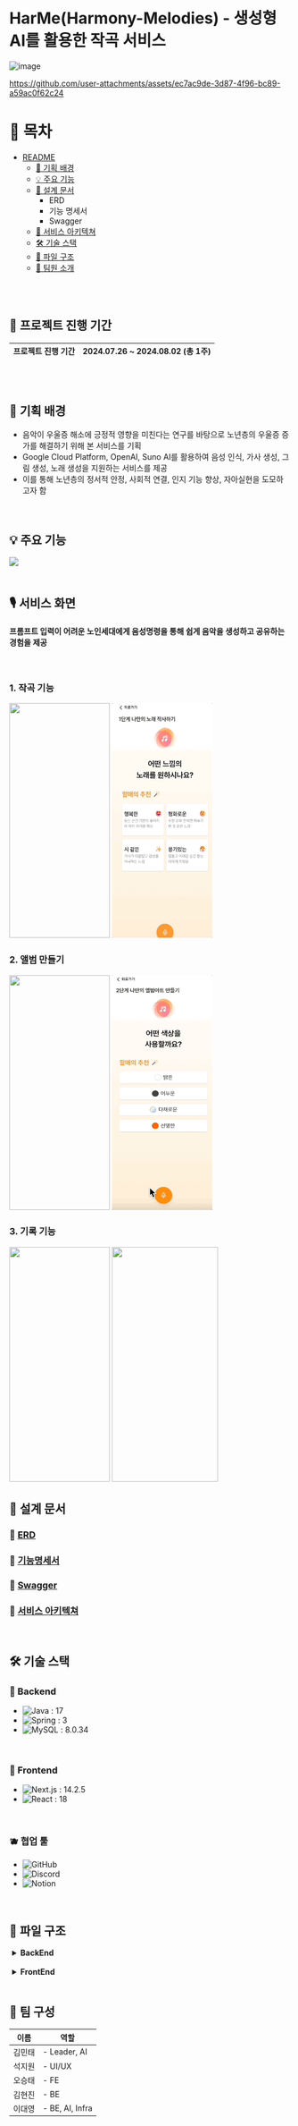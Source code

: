# HarMe(Harmony-Melodies) - 생성형 AI를 활용한 작곡 서비스
![image](https://github.com/user-attachments/assets/1c1de10c-a6b3-403f-8e70-d4e952830d67)

https://github.com/user-attachments/assets/ec7ac9de-3d87-4f96-bc89-a59ac0f62c24

# 📌 목차
- [README](#readme)
  - [🤔 기획 배경](#-기획-배경)
  - [💡 주요 기능](#-주요-기능)
  - [📝 설계 문서](#-설계-문서)
    - ERD
    - 기능 명세서
    - Swagger
  - [🚧 서비스 아키텍쳐](#-서비스-아키텍쳐)
  - [🛠 기술 스택](#-기술-스택)
  - [📂 파일 구조](#-파일-구조)
  - [🐰 팀원 소개](#-팀원-소개)

<br>
<br>

## 📅 프로젝트 진행 기간

| 프로젝트 진행 기간 | 2024.07.26 ~ 2024.08.02 (총 1주) |
| ------------- | ------------------------------- |

<br><br>


## 🤔 기획 배경
- 음악이 우울증 해소에 긍정적 영향을 미친다는 연구를 바탕으로 노년층의 우울증 증가를 해결하기 위해 본 서비스를 기획<br>
- Google Cloud Platform, OpenAI, Suno AI를 활용하여 음성 인식, 가사 생성, 그림 생성, 노래 생성을 지원하는 서비스를 제공<br>
- 이를 통해 노년층의 정서적 안정, 사회적 연결, 인지 기능 향상, 자아실현을 도모하고자 함<br>
<br><br>


## 💡 주요 기능
<img src="https://github.com/user-attachments/assets/e897a9a1-d882-4e23-a57c-d7866e3c393b" width="80%"></img>
<br><br>


## 🎙️ 서비스 화면
#### 프롬프트 입력이 어려운 노인세대에게 음성명령을 통해 쉽게 음악을 생성하고 공유하는 경험을 제공
<br>

### 1. 작곡 기능
<img src=https://github.com/user-attachments/assets/1686b56b-fbfe-4fd1-905e-caa9900c36ce width="180" height="420"></img>
<img src="/MakingImage.gif" width="180" height="420"></img>
<br>


<!--
<img src=https://github.com/user-attachments/assets/0f81ad00-4676-4d46-8e27-cf2ba20bd70e width="170" height="420"></img>
<img src=https://github.com/user-attachments/assets/8c44ac4e-d5cd-4e90-a1a3-bcbe221090ff width="160" height="420"></img>
<img src=https://github.com/user-attachments/assets/8a315e57-25e7-423f-be4c-c67029f0404c width="160" height="420"></img>
<img src=https://github.com/user-attachments/assets/c2c4bf2f-7799-4598-91f3-8809001b8fc0 width-="170" height="420"></img>
<img src=https://github.com/user-attachments/assets/b1605cae-7015-4627-adc0-188d0fbd344c width="170" height="420"></img>  -->

### 2. 앨범 만들기
<img src=https://github.com/user-attachments/assets/18168dba-fa6d-4d2e-87a2-6999a12dce64 width="180" height="420"></img>
<img src="/images/makeImage.gif" width="180" height="420"></img>
<br>


### 3. 기록 기능
<img src=https://github.com/user-attachments/assets/af1157b8-2670-4406-b410-2c97381ee5fe width="180" height="420"></img>
<img src=https://github.com/user-attachments/assets/40921391-281b-4ee2-bc2b-a89e0f131bf5 width="190" height="420"></img>
<br>


## 🔗 설계 문서
### 🔗 [ERD](https://www.erdcloud.com/d/mWFhqQ7DPSYGKnLnt)
### 🔗 [기능명세서](https://better-jumpsuit-1f8.notion.site/3eb7c54faee1405a9340949eeeacb4bb?pvs=4)
### 🔗 [Swagger](http://43.201.54.73:8081/swagger-ui/index.html)
### 🔗 [서비스 아키텍쳐](https://app.diagrams.net/#G1zq05OocW7DBYAxWA_MQGtn4AzO89iqAM#%7B%22pageId%22%3A%22xEdSVIa-y-PHchBtdJvO%22%7D)
<br>


## 🛠 기술 스택
### 🥕 Backend
- ![Java](https://img.shields.io/badge/Java-ED8B00?style=for-the-badge&logo=openjdk&logoColor=white) : 17
- ![Spring](https://img.shields.io/badge/Spring-6DB33F?style=for-the-badge&logo=spring&logoColor=green) : 3
- ![MySQL](https://img.shields.io/badge/MySQL-00000F?style=for-the-badge&logo=mysql&logoColor=blue) : 8.0.34
<br>


### 🥝 Frontend
- ![Next.js](https://img.shields.io/badge/Next.js-000?logo=nextdotjs&logoColor=fff&style=for-the-badge) : 14.2.5
- ![React](https://img.shields.io/badge/React-20232A?style=for-the-badge&logo=react&logoColor=61DAFB) : 18
<br>


### 🫐 협업 툴
- ![GitHub](https://img.shields.io/badge/GitHub-100000?style=for-the-badge&logo=github&logoColor=black)
- ![Discord](https://img.shields.io/badge/Discord-7289DA?style=for-the-badge&logo=discord&logoColor=navy)
- ![Notion](https://img.shields.io/badge/Notion-000000?style=for-the-badge&logo=notion&logoColor=white)
<br>


## 📂 파일 구조

<details  style="margin-left: 5px;">
<summary><b>BackEnd</b></summary>
<div>

```
📦allclear
┣ 📂allclearsse
┃ ┣ 📂client
┃ ┃ ┗ 📜SensorServiceClient
┃ ┣ 📂config
┃ ┃ ┗ 📜Resilience4JConfiguration
┃ ┣ 📂controller
┃ ┃ ┣ 📜SseController
┃ ┃ ┣ 📜TestController
┃ ┃ ┗ 📜TestUserController
┃ ┣ 📂domain
┃ ┃ ┣ 📜DailyEnv
┃ ┃ ┣ 📜Farm
┃ ┃ ┣ 📜HourlyEnv
┃ ┃ ┗ 📜Yield
┃ ┣ 📂dto
┃ ┃ ┣ 📜FarmRequestDto
┃ ┃ ┣ 📜FarmResponseDto
┃ ┃ ┗ 📜SensorResponseDto
┃ ┣ 📂repository
┃ ┃ ┣ 📜SseDailyEnvRepository
┃ ┃ ┣ 📜SseHourlyEnvRepository
┃ ┃ ┗ 📜TestUserRepository
┃ ┣ 📂service
┃ ┃ ┣ 📜SseService
┃ ┃ ┗ 📜TestUserService
┃ ┗ 📜SseServiceApplication
```

</div>
</details>

<br>
<details  style="margin-left: 5px;">
<summary><b>FrontEnd</b></summary>
<div>

```
📦allclear
┣ 📂public
┃ ┣ 📂Build
┃ ┗ 📂Simul
┣ 📂src
┃ ┣ 📂apis
┃ ┣ 📂assets
┃ ┣ 📂components
┃ ┃ ┣ 📂line
┃ ┃ ┣ 📂period
┃ ┃ ┣ 📜Dashboard.jsx
┃ ┃ ┣ 📜Join.jsx
┃ ┃ ┣ 📜Login.jsx
┃ ┃ ┣ 📜Monitoring.jsx
┃ ┃ ┣ 📜Navbar.jsx
┃ ┃ ┣ 📜OpenVidu.jsx
┃ ┃ ┣ 📜Sidebar.jsx
┃ ┃ ┣ 📜Statistics.jsx
┃ ┃ ┗ 📜VideoStream.jsx
┃ ┣ 📂modules
┃ ┃ ┗ 📜useOpenVidu.jsx
┃ ┣ 📂recoil
┃ ┃ ┣ 📂dashboard
┃ ┃ ┣ 📂login
┃ ┃ ┗ 📂statistics
┃ ┣ 📜App.jsx
┃ ┗ 📜main.jsx
┣ 📜package-lock.json
┣ 📜package.json
┣ 📜vite.config.js
┣ 📜index.html
┣ 📜.env
┗ 📜.eslintrc.cjs
```

</div>
</details>
<br>

## 🐰 팀 구성

| 이름         | 역할   |
| ------------ | ------ |
| 김민태       | - Leader, AI <br>|
| 석지원       | - UI/UX <br> |
| 오승태       | - FE <br> |
| 김현진       | - BE <br> |
| 이대영       | - BE, AI, Infra <br> |
<br>
